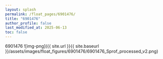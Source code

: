 ```yaml
---
layout: splash
permalink: /float_pages/6901476/
title: "6901476"
author_profile: false
last_modified_at: 2025-06-13
toc: false
---
```

 
6901476
![img-png]({{ site.url }}{{ site.baseurl }}/assets/images/float_figures/6901476/6901476_Sprof_processed_v2.png)